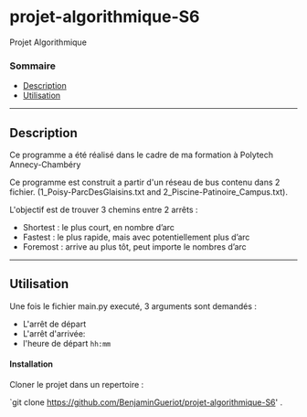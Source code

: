 # projet-algorithmique-S6
Projet Algorithmique

### Sommaire 

- [Description](#description)
- [Utilisation](#utilisation)

---
## Description

Ce programme a été réalisé dans le cadre de ma formation à Polytech Annecy-Chambéry 

Ce programme est construit a partir d'un réseau de bus contenu dans 2 fichier. (1_Poisy-ParcDesGlaisins.txt and 2_Piscine-Patinoire_Campus.txt).

L'objectif est de trouver 3 chemins entre 2 arrêts :

- Shortest : le plus court, en nombre d’arc
- Fastest : le plus rapide, mais avec potentiellement plus d’arc 
- Foremost : arrive au plus tôt, peut importe le nombres d’arc

---
## Utilisation

Une fois le fichier main.py executé, 3 arguments sont demandés :
- L'arrêt de départ
- L'arrêt d'arrivée:
- l'heure de départ `hh:mm`

#### Installation

Cloner le projet dans un repertoire : 

`git  clone https://github.com/BenjaminGueriot/projet-algorithmique-S6'
.
